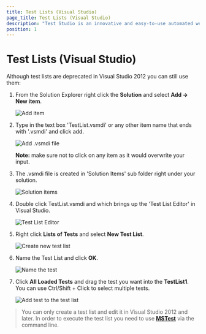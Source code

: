 ```yaml
---
title: Test Lists (Visual Studio) 
page_title: Test Lists (Visual Studio)
description: "Test Studio is an innovative and easy-to-use automated web, WPF and load testing solution. Test Studio tests support essential technologies like ASP.NET AJAX, Silverlight, PHP and MVC. HTML5, Testing framework, functional testing, performance testing, load testing, exploratory testing, manual testing."
position: 1
---
```

# Test Lists (Visual Studio)

Although test lists are deprecated in Visual Studio 2012 you can still use them:

1. From the Solution Explorer right click the **Solution** and select **Add -> New item**.

	![Add item][1]

2. Type in the text box 'TestList.vsmdi' or any other item name that ends with '.vsmdi' and click add. 

	![Add .vsmdi file][2]

	**Note:** make sure not to click on any item as it would overwrite your input.

3. The .vsmdi file is created in 'Solution Items' sub folder right under your solution.

	![Solution items][3]

4. Double click TestList.vsmdi and which brings up the 'Test List Editor' in Visual Studio.

	![Test List Editor][4]

5. Right click **Lists of Tests** and select **New Test List**. 

	![Create new test list][5]

6. Name the Test List and click **OK**.

	![Name the test][6]

7. Click **All Loaded Tests** and drag the test you want into the **TestList1**. You can use Ctrl/Shift + Click to select multiple tests.

	![Add test to the test list][7]

> You can only create a test list and edit it in Visual Studio 2012 and later. In order to execute the test list you need to use <a href="/features/test-runners/mstest" target="_blank">**MSTest**</a> via the command line.
	

[1]: /img/getting-started/test-execution/visual-studio-2012-and-later-test-list/fig1.png
[2]: /img/getting-started/test-execution/visual-studio-2012-and-later-test-list/fig2.png
[3]: /img/getting-started/test-execution/visual-studio-2012-and-later-test-list/fig3.png
[4]: /img/getting-started/test-execution/visual-studio-2012-and-later-test-list/fig4.png
[5]: /img/getting-started/test-execution/visual-studio-2012-and-later-test-list/fig5.png
[6]: /img/getting-started/test-execution/visual-studio-2012-and-later-test-list/fig6.png
[7]: /img/getting-started/test-execution/visual-studio-2012-and-later-test-list/fig7.png
